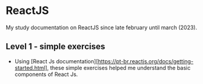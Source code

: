 # ReactJS
My study documentation on ReactJS since late february until march (2023).
## Level 1 - simple exercises
- Using [React Js documentation][https://pt-br.reactjs.org/docs/getting-started.html], these simple exercises helped me understand the basic components of React Js.
